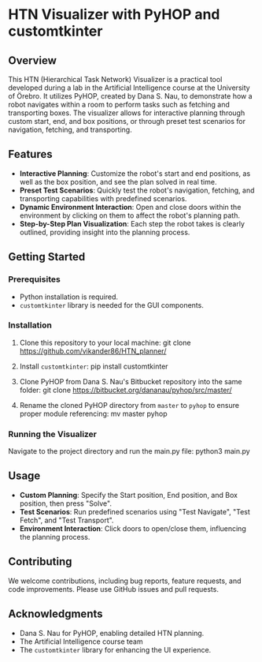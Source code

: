 # HTN Visualizer with PyHOP and customtkinter

## Overview
This HTN (Hierarchical Task Network) Visualizer is a practical tool developed during a lab in the Artificial Intelligence course at the University of Örebro. 
It utilizes PyHOP, created by Dana S. Nau, to demonstrate how a robot navigates within a room to perform tasks such as fetching and transporting boxes. 
The visualizer allows for interactive planning through custom start, end, and box positions, or through preset test scenarios for navigation, fetching, and transporting.

## Features
- **Interactive Planning**: Customize the robot's start and end positions, as well as the box position, and see the plan solved in real time.
- **Preset Test Scenarios**: Quickly test the robot's navigation, fetching, and transporting capabilities with predefined scenarios.
- **Dynamic Environment Interaction**: Open and close doors within the environment by clicking on them to affect the robot's planning path.
- **Step-by-Step Plan Visualization**: Each step the robot takes is clearly outlined, providing insight into the planning process.

## Getting Started

### Prerequisites
- Python installation is required.
- `customtkinter` library is needed for the GUI components.

### Installation
1. Clone this repository to your local machine:
  git clone https://github.com/vikander86/HTN_planner/

2. Install `customtkinter`:
  pip install customtkinter

3. Clone PyHOP from Dana S. Nau's Bitbucket repository into the same folder:
  git clone https://bitbucket.org/dananau/pyhop/src/master/

4. Rename the cloned PyHOP directory from `master` to `pyhop` to ensure proper module referencing:
  mv master pyhop


### Running the Visualizer
Navigate to the project directory and run the main.py file:
  python3 main.py


## Usage
- **Custom Planning**: Specify the Start position, End position, and Box position, then press "Solve".
- **Test Scenarios**: Run predefined scenarios using "Test Navigate", "Test Fetch", and "Test Transport".
- **Environment Interaction**: Click doors to open/close them, influencing the planning process.

## Contributing
We welcome contributions, including bug reports, feature requests, and code improvements. Please use GitHub issues and pull requests.

## Acknowledgments
- Dana S. Nau for PyHOP, enabling detailed HTN planning.
- The Artificial Intelligence course team
- The `customtkinter` library for enhancing the UI experience.



